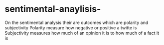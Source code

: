 # sentimental-anaylisis-
On the sentimental analysis their are outcomes which are polarity and subjectivity 
Polarity measure how negative or positive a twitte is 
Subjectivity measures how much of an opinion it is to how much of a fact it is
